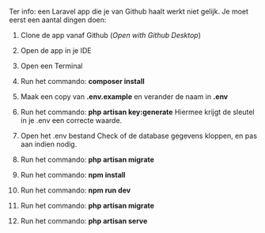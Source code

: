 Ter info: een Laravel app die je van Github haalt werkt niet gelijk. Je moet eerst een aantal dingen doen:

1. Clone de app vanaf Github (_Open with Github Desktop_)

2. Open de app in je IDE

3. Open een Terminal

4. Run het commando: **composer install**

5. Maak een copy van  **.env.example** en verander de naam in **.env**

6. Run het commando: **php artisan key:generate**
 Hiermee krijgt de sleutel in je .env een correcte waarde.

7. Open het .env bestand
Check of de database gegevens kloppen, en pas aan indien nodig.

8. Run het commando: **php artisan migrate**

9. Run het commando: **npm install**

10. Run het commando: **npm run dev**

11. Run het commando: **php artisan migrate**

12. Run het commando: **php artisan serve**
